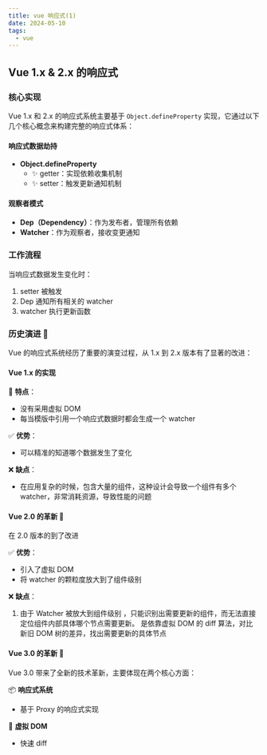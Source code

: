 ```yaml
---
title: vue 响应式(1)
date: 2024-05-10
tags:
  - vue
---
```



## Vue 1.x & 2.x 的响应式

### 核心实现

Vue 1.x 和 2.x 的响应式系统主要基于 `Object.defineProperty` 实现，它通过以下几个核心概念来构建完整的响应式体系：

#### 响应式数据劫持

- **Object.defineProperty**
  - ✨ getter：实现依赖收集机制
  - ✨ setter：触发更新通知机制

#### 观察者模式

- **Dep（Dependency）**：作为发布者，管理所有依赖
- **Watcher**：作为观察者，接收变更通知

### 工作流程

当响应式数据发生变化时：

1. setter 被触发
2. Dep 通知所有相关的 watcher
3. watcher 执行更新函数

### 历史演进 🔄

Vue 的响应式系统经历了重要的演变过程，从 1.x 到 2.x 版本有了显著的改进：

#### Vue 1.x 的实现

📌 **特点**：

- 没有采用虚拟 DOM
- 每当模版中引用一个响应式数据时都会生成一个 watcher

✅ **优势**：

- 可以精准的知道哪个数据发生了变化

❌ **缺点**：

- 在应用复杂的时候，包含大量的组件，这种设计会导致一个组件有多个 watcher，非常消耗资源，导致性能的问题

#### Vue 2.0 的革新 🚀

在 2.0 版本的到了改进

✅ **优势**：

- 引入了虚拟 DOM
- 将 watcher 的颗粒度放大到了组件级别

❌ **缺点**：

1. 由于 Watcher 被放大到组件级别 ，只能识别出需要更新的组件，而无法直接定位组件内部具体哪个节点需要更新。
   是依靠虚拟 DOM 的 diff 算法，对比新旧 DOM 树的差异，找出需要更新的具体节点

#### Vue 3.0 的革新 🚀

Vue 3.0 带来了全新的技术革新，主要体现在两个核心方面：

📦 **响应式系统**

- 基于 Proxy 的响应式实现

🔄 **虚拟 DOM**

- 快速 diff
